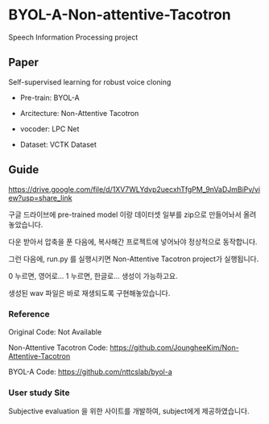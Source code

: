 # BYOL-A-Non-attentive-Tacotron
Speech Information Processing project

## Paper 
Self-supervised learning for robust voice cloning

* Pre-train: BYOL-A
* Arcitecture: Non-Attentive Tacotron
* vocoder: LPC Net


* Dataset: VCTK Dataset



## Guide

https://drive.google.com/file/d/1XV7WLYdvp2uecxhTfgPM_9nVaDJmBiPv/view?usp=share_link

구글 드라이브에 pre-trained model 이랑 데이터셋 일부를 zip으로 만들어놔서 올려놓았습니다. 

다운 받아서 압축을 푼 다음에, 복사해간 프로젝트에 넣어놔야 정상적으로 동작합니다. 



그런 다음에, run.py 를 실행시키면 Non-Attentive Tacotron project가 실행됩니다. 

0 누르면, 영어로... 1 누르면, 한글로... 생성이 가능하고요. 

생성된 wav 파일은 바로 재생되도록 구현해놓았습니다. 




### Reference
Original Code: Not Available

Non-Attentive Tacotron Code:   https://github.com/JoungheeKim/Non-Attentive-Tacotron

BYOL-A Code: https://github.com/nttcslab/byol-a


### User study Site
Subjective evaluation 을 위한 사이트를 개발하여, subject에게 제공하였습니다. 
